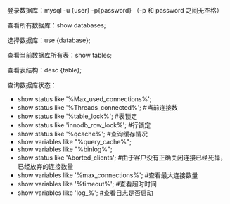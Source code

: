 登录数据库：mysql -u {user} -p{password} （-p 和 password 之间无空格）

查看所有数据库：show databases;

选择数据库：use {database};

查看当前数据库所有表：show tables;

查看表结构：desc {table};

查询数据库状态：
- show status like '%Max_used_connections%';
- show status like '%Threads_connected%'; #当前连接数
- show status like '%table_lock%'; #表锁定
- show status like 'innodb_row_lock%'; #行锁定
- show status like '%qcache%'; #查询缓存情况
- show variables like "%query_cache%";
- show variables like "%binlog%";
- show status like 'Aborted_clients'; #由于客户没有正确关闭连接已经死掉，已经放弃的连接数量
- show variables like '%max_connections%'; #查看最大连接数量
- show variables like '%timeout%'; #查看超时时间
- show variables like 'log_%'; #查看日志是否启动

